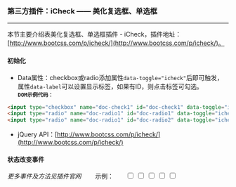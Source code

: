 ### 第三方插件：iCheck —— 美化复选框、单选框
***
本节主要介绍表美化复选框、单选框插件 - iCheck，插件地址：[http://www.bootcss.com/p/icheck/](http://www.bootcss.com/p/icheck/)。
#### 初始化
* Data属性：checkbox或radio添加属性`data-toggle="icheck"`后即可触发，属性`data-label`可以设置显示标签，如果有ID，则点击标签可勾选。<br>
**`DOM示例代码：`**
```html
<input type="checkbox" name="doc-check1" id="doc-check1" data-toggle="icheck" data-label="我是一个复选框">
<input type="radio" name="doc-radio1" id="doc-radio1" data-toggle="icheck" data-label="单选1">
<input type="radio" name="doc-radio1" id="doc-radio2" data-toggle="icheck" data-label="单选2">
```
* jQuery API：[http://www.bootcss.com/p/icheck/](http://www.bootcss.com/p/icheck/)
#### 状态改变事件
*更多事件及方法见插件官网*
        </blockquote>
        　　<span class="label label-default">示例：</span>　　<input type="checkbox" name="doc-check-t" id="doc-check-t1" value="1000" data-toggle="icheck" data-label="1000">
        <input type="checkbox" name="doc-check-t" id="doc-check-t2" value="2000" data-toggle="icheck" data-label="2000">
        <input type="checkbox" name="doc-check-t" id="doc-check-t3" value="3000" data-toggle="icheck" data-label="3000">
        <input type="checkbox" name="doc-check-t" id="doc-check-t4" value="4000" data-toggle="icheck" data-label="4000">
        <input type="checkbox" name="doc-check-t" id="doc-check-t5" value="5000" data-toggle="icheck" data-label="5000">
        <script type="text/javascript">
            $('input[name="doc-check-t"]').on('ifChanged', function(e) {
                var checked = $(this).is(':checked'), val = $(this).val()
                
                if (checked)
                    $(this).alertmsg('info', '你选择了'+ val)
                else
                    $(this).alertmsg('info', '你取消了'+ val)
            })
        </script>
        <p>示例代码：</p>
        <pre class="brush: js; html-script: true">
            <script type="text/javascript">
                $('input[name="doc-check-t"]').on('ifChanged', function(e) {
                    var checked = $(this).is(':checked'), val = $(this).val()
                    
                    if (checked)
                        $(this).alertmsg('info', '你选择了'+ val)
                    else
                        $(this).alertmsg('info', '你取消了'+ val)
                })
            </script>
            <input type="checkbox" name="doc-check-t" id="doc-check-t1" value="1000" data-toggle="icheck" data-label="1000">
            <input type="checkbox" name="doc-check-t" id="doc-check-t2" value="2000" data-toggle="icheck" data-label="2000">
            <input type="checkbox" name="doc-check-t" id="doc-check-t3" value="3000" data-toggle="icheck" data-label="3000">
            <input type="checkbox" name="doc-check-t" id="doc-check-t4" value="4000" data-toggle="icheck" data-label="4000">
            <input type="checkbox" name="doc-check-t" id="doc-check-t5" value="5000" data-toggle="icheck" data-label="5000">
        </pre>
    </div>
</div>
<div class="bjui-pageFooter">
    <ul>
        <li><button type="button" class="btn-close" data-icon="close">关闭</button></li>
    </ul>
</div>

